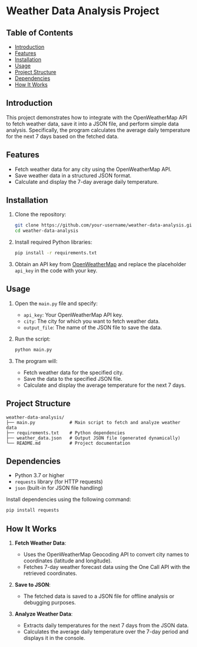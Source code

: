 # Weather Data Analysis Project

## Table of Contents
- [Introduction](#introduction)
- [Features](#features)
- [Installation](#installation)
- [Usage](#usage)
- [Project Structure](#project-structure)
- [Dependencies](#dependencies)
- [How It Works](#how-it-works)

## Introduction
This project demonstrates how to integrate with the OpenWeatherMap API to fetch weather data, save it into a JSON file, and perform simple data analysis. Specifically, the program calculates the average daily temperature for the next 7 days based on the fetched data.

## Features
- Fetch weather data for any city using the OpenWeatherMap API.
- Save weather data in a structured JSON format.
- Calculate and display the 7-day average daily temperature.

## Installation

1. Clone the repository:
   ```bash
   git clone https://github.com/your-username/weather-data-analysis.git
   cd weather-data-analysis
   ```

2. Install required Python libraries:
   ```bash
   pip install -r requirements.txt
   ```

3. Obtain an API key from [OpenWeatherMap](https://openweathermap.org/api) and replace the placeholder `api_key` in the code with your key.

## Usage

1. Open the `main.py` file and specify:
   - `api_key`: Your OpenWeatherMap API key.
   - `city`: The city for which you want to fetch weather data.
   - `output_file`: The name of the JSON file to save the data.

2. Run the script:
   ```bash
   python main.py
   ```

3. The program will:
   - Fetch weather data for the specified city.
   - Save the data to the specified JSON file.
   - Calculate and display the average temperature for the next 7 days.

## Project Structure
```
weather-data-analysis/
├── main.py             # Main script to fetch and analyze weather data
├── requirements.txt    # Python dependencies
├── weather_data.json   # Output JSON file (generated dynamically)
└── README.md           # Project documentation
```

## Dependencies
- Python 3.7 or higher
- `requests` library (for HTTP requests)
- `json` (built-in for JSON file handling)

Install dependencies using the following command:
```bash
pip install requests
```

## How It Works
1. **Fetch Weather Data**:
   - Uses the OpenWeatherMap Geocoding API to convert city names to coordinates (latitude and longitude).
   - Fetches 7-day weather forecast data using the One Call API with the retrieved coordinates.

2. **Save to JSON**:
   - The fetched data is saved to a JSON file for offline analysis or debugging purposes.

3. **Analyze Weather Data**:
   - Extracts daily temperatures for the next 7 days from the JSON data.
   - Calculates the average daily temperature over the 7-day period and displays it in the console.
